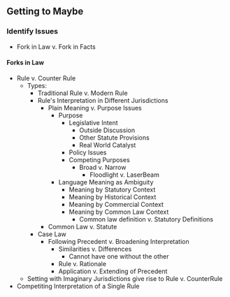 ## Getting to Maybe

### Identify Issues
- Fork in Law v. Fork in Facts

#### Forks in Law

- Rule v. Counter Rule
  - Types:
    - Traditional Rule v. Modern Rule
    - Rule's Interpretation in Different Jurisdictions
      - Plain Meaning v. Purpose Issues
        - Purpose
          - Legislative Intent
            - Outside Discussion
            - Other Statute Provisions
            - Real World Catalyst
          - Policy Issues
          - Competing Purposes
            - Broad v. Narrow
              - Floodlight v. LaserBeam
        - Language Meaning as Ambiguity
          - Meaning by Statutory Context
          - Meaning by Historical Context
          - Meaning by Commercial Context
          - Meaning by Common Law Context
            - Common law definition v. Statutory Definitions
      - Common Law v. Statute
    - Case Law
      - Following Precedent v. Broadening Interpretation
        - Similarities v. Differences
          - Cannot have one without the other
        - Rule v. Rationale
        - Application v. Extending of Precedent
  - Setting with Imaginary Jurisdictions give rise to Rule v. CounterRule
- Competiting Interpretation of a Single Rule
